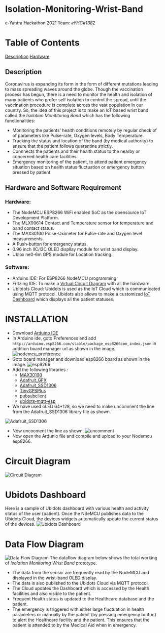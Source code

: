 # **Isolation-Monitoring-Wrist-Band**
e-Yantra Hackathon 2021 Team: *eYHC#1382*

# Table of Contents
  [Description](#description)
  [Hardware](#hardware)

## Description
Coronavirus is expanding its form in the form of different mutations leading to mass spreading waves around the globe. Though the vaccination process has begun, there is a need to monitor the health and isolation of many patients who prefer self isolation to control the spread, until the vaccination procedure is complete across the vast population in our country. So, the idea of this project is to make an IoT based wrist band called the *Isolation Monititoring Band* which has the following functionalities:
* Monitoring the patients' health conditions remotely by regular check of of parameters like Pulse-rate, Oxygen levels, Body Temperature.
* Tracking the status and location of the band (by medical authority) to ensure that the patient follows quarantine strictly.
* Connnects the patients and their health status to the nearby or concerned health care facilities.
* Emergency monitoring of the patient, to attend patient emergency situation based on health status fluctuation or emergency button pressed by patient.
 
## Hardware and Software Requirement
### Hardware:
* The NodeMCU ESP8266 WiFi enabled SoC as the opensource IoT Development Platform.
* The MLX90614 Contact and Temperature sensor for temperature and band contact status.
* The MAX30100 Pulse-Oximeter for Pulse-rate and Oxygen level measurements.
* A Push-button for emergency status.
* 0.96 inch IIC/I2C OLED displlay module for wrist band display.
* Ublox ne0-6m GPS module for Location tracking.
### Software:
* Arduino IDE: For ESP8266 NodeMCU programming.
* Fritzing IDE: To make a [Virtual Circuit Diagram](https://github.com/vbeyrc0768/Isolation-Monitoring-Wrist-Band/blob/main/README.md#circuit-diagram) with all the hardware.
* Ubitdots Cloud: Ubidots is used as the IoT Cloud which is communicated using MQTT protocol. Ubidots also allows to make a customized [IoT Dashboard](https://github.com/vbeyrc0768/Isolation-Monitoring-Wrist-Band#ubidots-dashboard) which displays all the patient statuses.

# INSTALLATION
* Download [Arduino IDE](https://www.arduino.cc/en/software)
* In Arduino ide, goto Preferences and add `http://arduino.esp8266.com/stable/package_esp8266com_index.json` in addition board manager url as shown in the image.
![nodemcu_preference](/Images/nodemcu_preference.PNG)
* Goto board manager and download esp8266 board as shown in the image.
![esp8266](/Images/nodemcu_board.PNG)
* Add the following libraries :
  * [MAX30100](/Libraries/MAX30100.zip)
  * [Adafruit_GFX](/Libraries/Adafruit_GFX_Library.zip)
  * [Adafruit_SSD1306](/Libraries/Adafruit_SSD1306.zip)
  * [TinyGPSPlus](/Libraries/TinyGPSPlus.zip)
  * [pubsubclient](/Libraries/pubsubclient.zip)
  * [ubidots-mqtt-esp](/Libraries/ubidots-mqtt-esp.zip)
* We have used oLED 64*128, so we need to make uncomment the line from the Adafruit_SSD1306 library file as shown.

![Adafruit_SSD1306](/Images/gfx.PNG)
* Now uncooment the line as shown.
![uncomment](/Images/uncomment.PNG)
* Now open the Ardunio file and compile and upload to your Nodemcu esp8266.  

# Circuit Diagram
![Circuit Diagram](/Images/Circuit.png)

# Ubidots Dashboard
Here is a sample of Ubidots dashboard with various health and activity status of the user (patient). Once the NdeMCU publishes data to the Ubidots Cloud, the devices widgets automatically update the current status of the devices.
![Ubidots Dashboard](/Images/Dashboard.png)

# Data Flow Diagram
![Data Flow Diagram](/Images/Working.jpg)
The dataflow diagram below shows the total working of *Isolation Monitoring Wrist Band* prototype.
* The data from the sensor are frequently read by the NodeMCU and displayed in the wrist-band OLED display.
* The data is also published to the Ubidots Cloud via MQTT protocol.
* The Cloud updates the Dashboard which is accessed by the Health facilities and also visible to the patient.
* Frequent Health status is updated to the Healthcare database and the patient.
* The emergency is triggered with either large fluctuation in health parameters or manually by the patient (by pressing emergency button) to alert the Healthcare facility and the patient. This ensures that the patient is attended to by the Medical Aid when in emergency.
